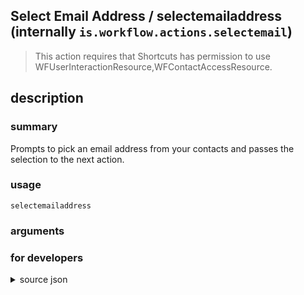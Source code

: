 
## Select Email Address / selectemailaddress (internally `is.workflow.actions.selectemail`)


> This action requires that Shortcuts has permission to use WFUserInteractionResource,WFContactAccessResource.


## description
### summary
Prompts to pick an email address from your contacts and passes the selection to the next action.


### usage
`selectemailaddress `

### arguments


### for developers

<details><summary>source json</summary>
<p>
```json
{
	"ActionClass": "WFSelectContactsAction",
	"ActionKeywords": [
		"select",
		"email",
		"address",
		"e-mail",
		"addressbook"
	],
	"AppIdentifier": "com.apple.mobilemail",
	"Category": "Contacts",
	"ContactProperties": [
		"Email"
	],
	"Description": {
		"DescriptionSummary": "Prompts to pick an email address from your contacts and passes the selection to the next action."
	},
	"InputPassthrough": false,
	"Name": "Select Email Address",
	"Output": {
		"Multiple": true,
		"OutputName": "Email Addresses",
		"Types": [
			"WFEmailAddress"
		]
	},
	"RequiredResources": [
		"WFUserInteractionResource",
		"WFContactAccessResource"
	],
	"ShortName": "Select Email",
	"Subcategory": "Email",
	"SuggestedAsInitialAction": false,
	"UserInterfaces": [
		"UIKit",
		"WatchKit"
	]
}
```
</p></details>
